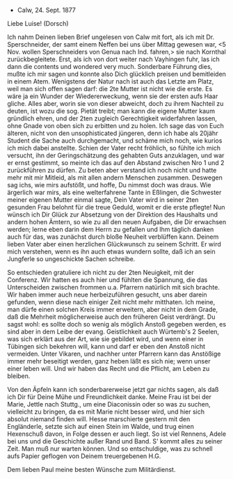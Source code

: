 + Calw, 24. Sept. 1877

Liebe Luise! (Dorsch)

Ich nahm Deinen lieben Brief ungelesen von Calw mit fort, als ich mit Dr. Sperschneider, der samt einem Neffen bei uns über Mittag gewesen war, <5 Nov. wollen Sperschneiders von Genua nach Ind. fahren,> sie nach Kornthal zurückbegleitete. Erst, als ich von dort weiter nach Vayhingen fuhr, las ich dann die contents und wondered very much. Sonderbare Führung dies, mußte ich mir sagen und konnte also Dich glücklich preisen und bemitleiden in einem Atem. Wenigstens der Natur nach ist auch das Letzte am Platz, weil man sich offen sagen darf: die 2te Mutter ist nicht wie die erste. Es wäre ja ein Wunder der Wiedererweckung, wenn sie der ersten aufs Haar gliche. Alles aber, worin sie von dieser abweicht, doch zu ihrem Nachteil zu deuten, ist wozu die sog. Pietät treibt; man kann die eigene Mutter kaum gründlich ehren, und der 2ten zugleich Gerechtigkeit widerfahren lassen, ohne Gnade von oben sich zu erbitten und zu holen. Ich sage das von Euch älteren, nicht von den unsophisticated jüngeren, denn ich habe als 20jähr Student die Sache auch durchgemacht, und schäme mich noch, wie kurios ich mich dabei anstellte. Schien der Vater recht fröhlich, so fühlte ich mich versucht, ihn der Geringschätzung des gehabten Guts anzuklagen, und war er ernst gestimmt, so meinte ich das auf den Abstand zwischen Nro 1 und 2 zurückführen zu dürfen. Zu beten aber verstand ich noch nicht und hatte mehr mit mir Mitleid, als mit allen andern Menschen zusammen. Deswegen sag ichs, wie mirs aufstößt, und hoffe, Du nimmst doch was draus. Wie ärgerlich war mirs, als eine welterfahrene Tante in Eßlingen, die Schwester meiner eigenen Mutter einmal sagte, Dein Vater wird in seiner 2ten gesunden Frau belohnt für die treue Geduld, womit er die erste pflegte! Nun wünsch ich Dir Glück zur Absetzung von der Direktion des Haushalts und andern hohen Ämtern, so wie zu all den neuen Aufgaben, die Dir erwachsen werden; lerne eben darin dem Herrn zu gefallen und Ihm täglich danken auch für das, was zunächst durch bloße Neuheit verblüffen kann. Deinem lieben Vater aber einen herzlichen Glückwunsch zu seinem Schritt. Er wird mich verstehen, wenn es ihn auch etwas wundern sollte, daß ich an sein Jungferle so ungeschickte Sachen schreibe.

So entschieden gratuliere ich nicht zu der 2ten Neuigkeit, mit der Conferenz. Wir hatten es auch hier und fühlten die Spannung, die das Unterscheiden zwischen frommen u.a. Pfarrern natürlich mit sich brachte. Wir haben immer auch neue herbeizuführen gesucht, uns aber darein gefunden, wenn diese nach einiger Zeit nicht mehr mitthaten. Ich meine, man dürfe einen solchen Kreis immer erweitern, aber nicht in dem Grade, daß die Mehrheit möglicherweise auch den früheren Geist verdrängt. Du sagst wohl: es sollte doch so wenig als möglich Anstoß gegeben werden, es sind aber in dem Leibe der evang. Geistlichkeit auch Würtemb's 2 Seelen, was sich erklärt aus der Art, wie sie gebildet wird, und wenn einer in Tübingen sich bekehren will, kann und darf er eben den Anstoß nicht vermeiden. Unter Vikaren, und nachher unter Pfarrern kann das Anstößige immer mehr beseitigt werden, ganz heben läßt es sich nie; wenn unser einer leben will. Und wir haben das Recht und die Pflicht, am Leben zu bleiben.

Von den Äpfeln kann ich sonderbarerweise jetzt gar nichts sagen, als daß ich Dir für Deine Mühe und Freundlichkeit danke. Meine Frau ist bei der Marie, Jettle nach Stuttg., um eine Diaconissin oder so was zu suchen, vielleicht zu bringen, da es mit Marie nicht besser wird, und hier sich absolut niemand finden will. Hesse marschierte gestern mit den Engländerle, setzte sich auf einen Stein im Walde, und trug einen Hexenschuß davon, in Folge dessen er auch liegt. So ist viel Rennens, Adele bei uns und die Geschichte außer Rand und Band. S' kommt alles zu seiner Zeit. Man muß nur warten können. Und so entschuldige, was zu schnell aufs Papier geflogen  von Deinem treuergebenen H.G.

Dem lieben Paul meine besten Wünsche zum Militärdienst.
